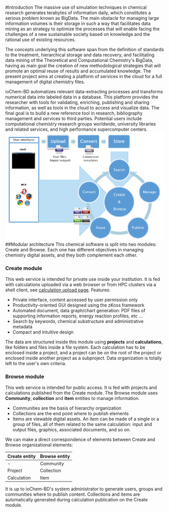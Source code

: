 #Introduction
The massive use of simulation techniques in chemical research generates terabytes of information daily, which constitutes a serious problem known as BigData. The main obstacle for managing large information volumes is their storage in such a way that facilitates data mining as an strategy to optimize the processes that will enable facing the challenges of a new sustainable society based on knowledge and the rational use of existing resources.

The concepts underlying this software span from the definition of standards to the treatment, hierarchical storage and data recovery, and facilitating data mining of the Theoretical and Computational Chemistry's BigData, having as main goal the creation of new methodological strategies that will promote an optimal reuse of results and accumulated knowledge. The present project aims at creating a platform of services in the cloud for a full management of digital chemistry files.

ioChem-BD automatizes relevant data-extracting processes and transforms numerical data into labeled data in a database. This platform provides the researcher with tools for validating, enriching, publishing and sharing information, as well as tools in the cloud to access and visualize data. The final goal is to build a new reference tool in research, bibliography management and services to third parties. Potential users include computational chemistry research groups worldwide, university libraries and related services, and high performance supercomputer centers. 
![none|frame|ioChem-BD function overview diagram](/images/IoChem-BD_diagram.png "wikilink") <span id="modular"></span>
##Modular architecture
This chemical software is split into two modules: Create and Browse. Each one has different objectives in managing chemistry digital assets, and they both complement each other.
### Create module
This web service is intended for private use inside your institution. It is fed with calculations uploaded via a web browser or from HPC clusters via a shell client, see [calculation upload page](/usage/uploading-content-to-create.md).
Features:
   * Private interface, content accessed by user permission only
   * Productivity-oriented GUI designed using the zKoss framework
   * Automated document, data graph/chart generation: PDF files of supporting information reports, energy reaction profiles, etc ...
   * Search by keywords, chemical substructure and administrative metadata
   * Compact and intuitive design

The data are structured inside this module using **projects** and **calculations**, like folders and files inside a file system. Each calculation has to be enclosed inside a project, and a project can be on the root of the project or enclosed inside another project as a subproject. Data organization is totally left to the user's own criteria.
### Browse module
This web service is intended for public access. It is fed with projects and calculations published from the Create module.
The Browse module uses **Community**, **collection** and **item** entities to manage information.
   * Communities are the basis of hierarchy organization
   * Collections are the end point where to publish elements
   * Items are viewable digital assets. An item can be made of a single or a group of files, all of them related to the same calculation: input and output files, graphics, associated documents, and so on.

We can make a direct correspondence of elements between Create and Browse organizational elements:

| Create entity | Browse entity |
|---------------|---------------|
| -             | Community     |
| Project       | Collection    |
| Calculation   | Item          |

It is up to ioChem-BD's system administrator to generate users, groups and communities where to publish content. Collections and items are automatically generated during calculation publication on the Create module.